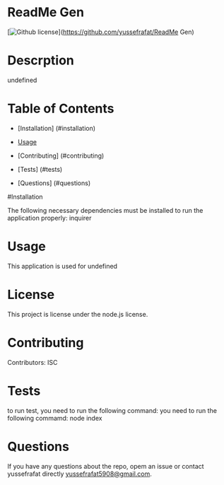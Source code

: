 
  # ReadMe Gen
  [![Github license](https://img.shields.io/badge/license-MIT-blue.svg)](https://github.com/yussefrafat/ReadMe Gen)

  # Descrption
  undefined

  # Table of Contents

  * [Installation] (#installation)

  * [Usage](#usage)

  * [Contributing] (#contributing)

  * [Tests] (#tests)

  * [Questions] (#questions)

  #Installation

  The following necessary dependencies must be installed to run the application properly: inquirer

  # Usage

  This application is used for undefined

  # License
  
  This project is license under the node.js license.

  # Contributing 
  
  Contributors: ISC

  # Tests 

  to run test, you need to run the following command: you need to run the following commamd: node index

  # Questions 

  If you have any questions about the repo, opem an issue or contact yussefrafat directly yussefrafat5908@gmail.com.

  